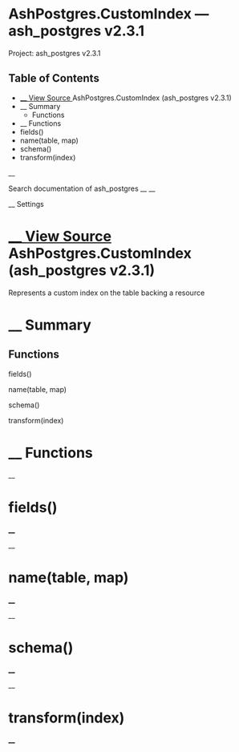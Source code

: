 # AshPostgres.CustomIndex — ash_postgres v2.3.1

Project: ash_postgres v2.3.1

## Table of Contents

- [ __ View Source ](external_link) AshPostgres.CustomIndex (ash_postgres v2.3.1)
- __ Summary
  - Functions
- __ Functions
- fields()
- name(table, map)
- schema()
- transform(index)

__

Search documentation of ash_postgres __ __

__ Settings

#  [ __ View Source ](external_link) AshPostgres.CustomIndex (ash_postgres v2.3.1)

Represents a custom index on the table backing a resource

#  __ Summary

##  Functions

fields()

name(table, map)

schema()

transform(index)

#  __ Functions

__

# fields()

[ __](external_link)

__

# name(table, map)

[ __](external_link)

__

# schema()

[ __](external_link)

__

# transform(index)

[ __](external_link)
